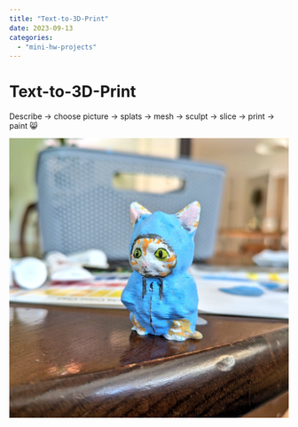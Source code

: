 ```yaml
---
title: "Text-to-3D-Print"
date: 2023-09-13
categories: 
  - "mini-hw-projects"
---
```


# Text-to-3D-Print

Describe -> choose picture -> splats -> mesh -> sculpt -> slice -> print -> paint 😸

![](images/txttoprint.jpg)